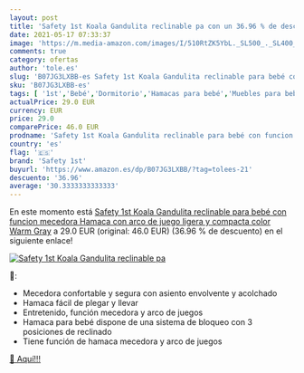 ```yaml
---
layout: post
title: 'Safety 1st Koala Gandulita reclinable pa con un 36.96 % de descuento'
date: 2021-05-17 07:33:37
image: 'https://m.media-amazon.com/images/I/510RtZK5YbL._SL500_._SL400_.jpg'
comments: true
category: ofertas
author: 'tole.es'
slug: 'B07JG3LXBB-es Safety 1st Koala Gandulita reclinable para bebé con...'
sku: 'B07JG3LXBB-es'
tags: [ '1st','Bebé','Dormitorio','Hamacas para bebé','Muebles para bebé','bebé','safety','safety 1st', ]
actualPrice: 29.0 EUR
currency: EUR
price: 29.0
comparePrice: 46.0 EUR
prodname: 'Safety 1st Koala Gandulita reclinable para bebé con funcion mecedora  Hamaca con arco de juego  ligera y compacta  color Warm Gray'
country: 'es'
flag: '🇪🇸'
brand: 'Safety 1st'
buyurl: 'https://www.amazon.es/dp/B07JG3LXBB/?tag=tolees-21'
descuento: '36.96'
average: '30.3333333333333'
---
```


En este momento está [Safety 1st Koala Gandulita reclinable para bebé con funcion mecedora  Hamaca con arco de juego  ligera y compacta  color Warm Gray](https://www.amazon.es/dp/B07JG3LXBB/?tag=tolees-21) a 29.0 EUR (original: 46.0 EUR) (36.96 %  de descuento) en el siguiente enlace!

[![Safety 1st Koala Gandulita reclinable pa](https://m.media-amazon.com/images/I/510RtZK5YbL._SL500_._SL400_.jpg)](https://www.amazon.es/dp/B07JG3LXBB/?tag=tolees-21)

🔎:

- Mecedora confortable y segura con asiento envolvente y acolchado
- Hamaca fácil de plegar y llevar
- Entretenido, función mecedora y arco de juegos
- Hamaca para bebé dispone de una sistema de bloqueo con 3 posiciones de reclinado
- Tiene función de hamaca mecedora y arco de juegos

[🛒 Aquí!!!](https://www.amazon.es/dp/B07JG3LXBB/?tag=tolees-21)
